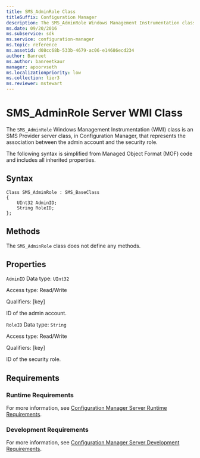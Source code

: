 ```yaml
---
title: SMS_AdminRole Class
titleSuffix: Configuration Manager
description: The SMS_AdminRole Windows Management Instrumentation class is an SMS Provider server class, in Configuration Manager, that represents the association between the admin account and the security role.
ms.date: 09/20/2016
ms.subservice: sdk
ms.service: configuration-manager
ms.topic: reference
ms.assetid: d08cc68b-533b-4679-ac06-e14686ecd234
author: Banreet
ms.author: banreetkaur
manager: apoorvseth
ms.localizationpriority: low
ms.collection: tier3
ms.reviewer: mstewart
---
```

# SMS_AdminRole Server WMI Class
The `SMS_AdminRole` Windows Management Instrumentation (WMI) class is an SMS Provider server class, in Configuration Manager, that represents the association between the admin account and the security role.

 The following syntax is simplified from Managed Object Format (MOF) code and includes all inherited properties.

## Syntax

```
Class SMS_AdminRole : SMS_BaseClass
{
    UInt32 AdminID;
    String RoleID;
};
```

## Methods
 The `SMS_AdminRole` class does not define any methods.

## Properties
 `AdminID`
 Data type: `UInt32`

 Access type: Read/Write

 Qualifiers: [key]

 ID of the admin account.

 `RoleID`
 Data type: `String`

 Access type: Read/Write

 Qualifiers: [key]

 ID of the security role.

## Requirements

### Runtime Requirements
 For more information, see [Configuration Manager Server Runtime Requirements](../../../../../develop/core/reqs/server-runtime-requirements.md).

### Development Requirements
 For more information, see [Configuration Manager Server Development Requirements](../../../../../develop/core/reqs/server-development-requirements.md).
